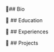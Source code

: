 :radio_button:## Bio

:radio_button: ## Education

:radio_button: ## Experiences

:radio_button: ## Projects
